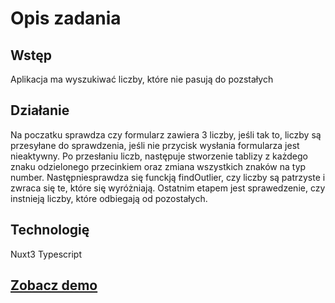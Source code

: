 # Opis zadania


## Wstęp

Aplikacja ma wyszukiwać liczby, które nie pasują do pozstałych

## Działanie

Na poczatku sprawdza czy formularz zawiera 3 liczby, jeśli tak to, liczby są przesyłane do sprawdzenia, jeśli nie przycisk wysłania formularza jest nieaktywny. Po przesłaniu liczb, następuje stworzenie tablizy z każdego znaku odzielonego przecinkiem oraz zmiana wszystkich znaków na typ number. Następniesprawdza się funckją findOutlier, czy liczby są patrzyste i zwraca się te, które się wyróżniają. Ostatnim etapem jest sprawedzenie, czy instnieją liczby, które odbiegają od pozostałych.

## Technologię 
Nuxt3 Typescript

## <a href = "https://zadanie-rekrutacja.vercel.app/" target="_blank">Zobacz demo</a>
